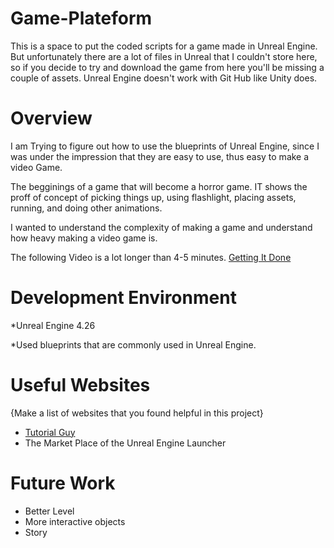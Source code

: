 # Game-Plateform
This is a space to put the coded scripts for a game made in Unreal Engine.
But unfortunately there are a lot of files in Unreal that I couldn't store here, so if you decide to try and download the game from here you'll be missing a couple of assets. Unreal Engine doesn't work with Git Hub like Unity does.

# Overview

I am Trying to figure out how to use the blueprints of Unreal Engine, since I was under the impression that they 
are easy to use, thus easy to make a video Game.

The begginings of a game that will become a horror game. IT shows the proff of concept of picking things up,
using flashlight, placing assets, running, and doing other animations.

I wanted to understand the complexity of making a game and understand how heavy making a video game is.

The following Video is a lot longer than 4-5 minutes.
[Getting It Done](https://studio.youtube.com/video/S40YQ4A2GqI/edit)

# Development Environment

*Unreal Engine 4.26

*Used blueprints that are commonly used in Unreal Engine.

# Useful Websites

{Make a list of websites that you found helpful in this project}
* [Tutorial Guy](https://www.youtube.com/watch?v=zkP37WOiuxs&list=PL7QNZb2uZkQSGdQ7FP97ZETgrdMa7OBBt)
* The Market Place of the Unreal Engine Launcher

# Future Work

* Better Level
* More interactive objects
* Story
